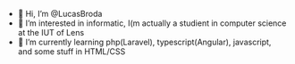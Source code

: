 - 👋 Hi, I’m @LucasBroda
- 👀 I’m interested in informatic, I(m actually a studient in computer science at the IUT of Lens
- 🌱 I’m currently learning php(Laravel), typescript(Angular), javascript, and some stuff in HTML/CSS 


<!---
LucasBroda/LucasBroda is a ✨ special ✨ repository because its `README.md` (this file) appears on your GitHub profile.
You can click the Preview link to take a look at your changes.
--->
